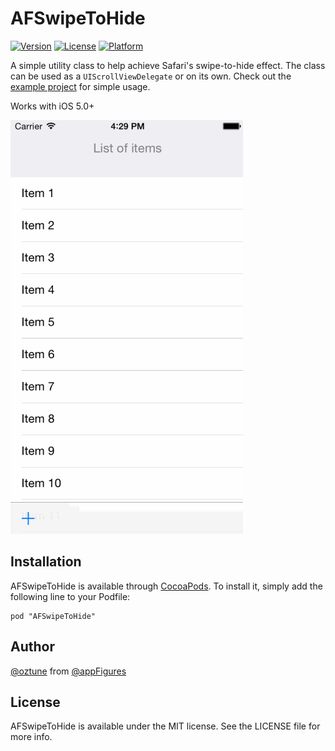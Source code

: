 # AFSwipeToHide

[![Version](https://img.shields.io/cocoapods/v/AFSwipeToHide.svg?style=flat)](http://cocoadocs.org/docsets/AFSwipeToHide)
[![License](https://img.shields.io/cocoapods/l/AFSwipeToHide.svg?style=flat)](http://cocoadocs.org/docsets/AFSwipeToHide)
[![Platform](https://img.shields.io/cocoapods/p/AFSwipeToHide.svg?style=flat)](http://cocoadocs.org/docsets/AFSwipeToHide)

A simple utility class to help achieve Safari's swipe-to-hide effect.
The class can be used as a `UIScrollViewDelegate` or on its own. Check out
the [example project](https://github.com/appfigures/AFSwipeToHide/blob/master/Example/AFSwipeToHide/ViewController.m) for simple usage.

Works with iOS 5.0+

![AFSwipeToHide in action](AFSwipeToHide.gif)

## Installation

AFSwipeToHide is available through [CocoaPods](http://cocoapods.org). To install
it, simply add the following line to your Podfile:

    pod "AFSwipeToHide"

## Author

[@oztune](http://twitter.com/oztune) from [@appFigures](http://twitter.com/appFigures)

## License

AFSwipeToHide is available under the MIT license. See the LICENSE file for more info.

